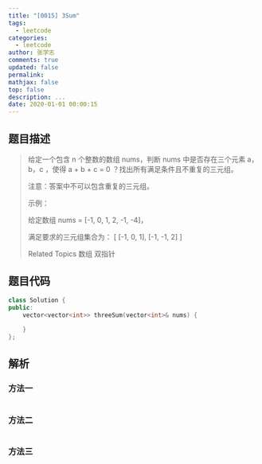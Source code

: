 ```yaml
---
title: "[0015] 3Sum"
tags:
  - leetcode
categories:
  - leetcode
author: 张学志
comments: true
updated: false
permalink:
mathjax: false
top: false
description: ...
date: 2020-01-01 00:00:15
---
```


## 题目描述

> 给定一个包含 n 个整数的数组 nums，判断 nums 中是否存在三个元素 a，b，c ，使得 a + b + c = 0 ？找出所有满足条件且不重复的三元组。 
> 
> 注意：答案中不可以包含重复的三元组。 
> 
> 
> 
> 示例： 
> 
> 给定数组 nums = [-1, 0, 1, 2, -1, -4]，
> 
> 满足要求的三元组集合为：
> [
> [-1, 0, 1],
> [-1, -1, 2]
> ]
> 
> Related Topics 数组 双指针

## 题目代码

```cpp
class Solution {
public:
    vector<vector<int>> threeSum(vector<int>& nums) {
        
    }
};
```

## 解析

### 方法一

```cpp

```

### 方法二

```cpp

```

### 方法三

```cpp

```

